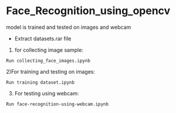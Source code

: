 # Face_Recognition_using_opencv
model is trained and tested on images and webcam

* Extract datasets.rar file

1) for collecting image sample:
```
Run collecting_face_images.ipynb
```
2)For training and testing on images:
```
Run training dataset.ipynb
```
3) For testing using webcam:
```
Run face-recognition-using-webcam.ipynb
```
